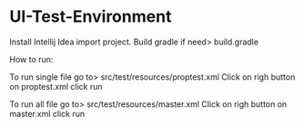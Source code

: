 # UI-Test-Environment
Install Intellij Idea import project.
Build gradle if need> build.gradle 


How to run:

To run single file go to> src/test/resources/proptest.xml
Click on righ button on proptest.xml click run

To run all file go to> src/test/resources/master.xml
Click on righ button on master.xml click run

